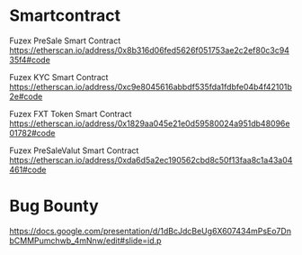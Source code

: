 # Smartcontract

Fuzex PreSale Smart Contract             
https://etherscan.io/address/0x8b316d06fed5626f051753ae2c2ef80c3c9435f4#code

Fuzex KYC Smart Contract     
https://etherscan.io/address/0xc9e8045616abbdf535fda1fdbfe04b4f42101b2e#code

Fuzex FXT Token Smart Contract 
https://etherscan.io/address/0x1829aa045e21e0d59580024a951db48096e01782#code

Fuzex PreSaleValut Smart Contract
https://etherscan.io/address/0xda6d5a2ec190562cbd8c50f13faa8c1a43a04461#code


# Bug Bounty
https://docs.google.com/presentation/d/1dBcJdcBeUg6X607434mPsEo7DnbCMMPumchwb_4mNnw/edit#slide=id.p
